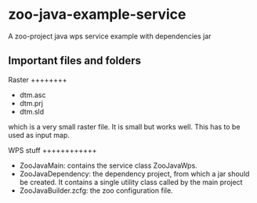 zoo-java-example-service
========================

A zoo-project java wps service example with dependencies jar

Important files and folders
-------------------------------

Raster
++++++++

* dtm.asc
* dtm.prj
* dtm.sld

which is a very small raster file. It is small but works well. This
has to be used as input map.

WPS stuff
++++++++++++

* ZooJavaMain: contains the service class ZooJavaWps.
* ZooJavaDependency: the dependency project, from which a jar should be created. It contains a single utility class called by the main project
* ZooJavaBuilder.zcfg: the zoo configuration file.
